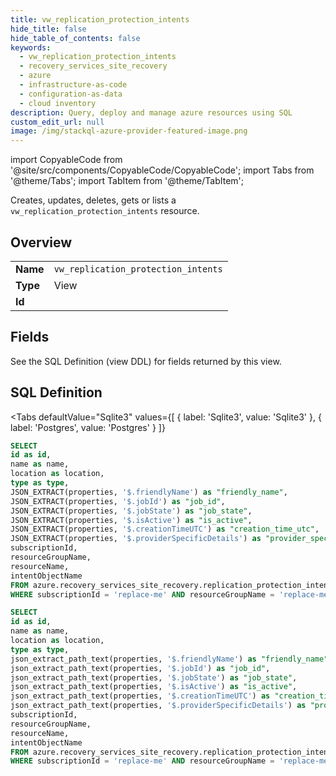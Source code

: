 ```yaml
--- 
title: vw_replication_protection_intents
hide_title: false
hide_table_of_contents: false
keywords:
  - vw_replication_protection_intents
  - recovery_services_site_recovery
  - azure
  - infrastructure-as-code
  - configuration-as-data
  - cloud inventory
description: Query, deploy and manage azure resources using SQL
custom_edit_url: null
image: /img/stackql-azure-provider-featured-image.png
---
```


import CopyableCode from '@site/src/components/CopyableCode/CopyableCode';
import Tabs from '@theme/Tabs';
import TabItem from '@theme/TabItem';

Creates, updates, deletes, gets or lists a <code>vw_replication_protection_intents</code> resource.

## Overview
<table><tbody>
<tr><td><b>Name</b></td><td><code>vw_replication_protection_intents</code></td></tr>
<tr><td><b>Type</b></td><td>View</td></tr>
<tr><td><b>Id</b></td><td><CopyableCode code="azure.recovery_services_site_recovery.vw_replication_protection_intents" /></td></tr>
</tbody></table>

## Fields

See the SQL Definition (view DDL) for fields returned by this view.

## SQL Definition

<Tabs
defaultValue="Sqlite3"
values={[
{ label: 'Sqlite3', value: 'Sqlite3' },
{ label: 'Postgres', value: 'Postgres' }
]}
>
<TabItem value="Sqlite3">

```sql
SELECT
id as id,
name as name,
location as location,
type as type,
JSON_EXTRACT(properties, '$.friendlyName') as "friendly_name",
JSON_EXTRACT(properties, '$.jobId') as "job_id",
JSON_EXTRACT(properties, '$.jobState') as "job_state",
JSON_EXTRACT(properties, '$.isActive') as "is_active",
JSON_EXTRACT(properties, '$.creationTimeUTC') as "creation_time_utc",
JSON_EXTRACT(properties, '$.providerSpecificDetails') as "provider_specific_details",
subscriptionId,
resourceGroupName,
resourceName,
intentObjectName
FROM azure.recovery_services_site_recovery.replication_protection_intents
WHERE subscriptionId = 'replace-me' AND resourceGroupName = 'replace-me' AND resourceName = 'replace-me';
```

</TabItem>
<TabItem value="Postgres">

```sql
SELECT
id as id,
name as name,
location as location,
type as type,
json_extract_path_text(properties, '$.friendlyName') as "friendly_name",
json_extract_path_text(properties, '$.jobId') as "job_id",
json_extract_path_text(properties, '$.jobState') as "job_state",
json_extract_path_text(properties, '$.isActive') as "is_active",
json_extract_path_text(properties, '$.creationTimeUTC') as "creation_time_utc",
json_extract_path_text(properties, '$.providerSpecificDetails') as "provider_specific_details",
subscriptionId,
resourceGroupName,
resourceName,
intentObjectName
FROM azure.recovery_services_site_recovery.replication_protection_intents
WHERE subscriptionId = 'replace-me' AND resourceGroupName = 'replace-me' AND resourceName = 'replace-me';
```

</TabItem>
</Tabs>
